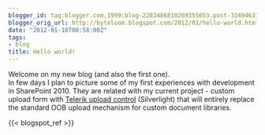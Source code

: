 ```yaml
---
blogger_id: tag:blogger.com,1999:blog-2283486810269355053.post-3249463748970185529
blogger_orig_url: http://byteloom.blogspot.com/2012/01/hello-world.html
date: "2012-01-18T00:58:00Z"
tags:
- blog
title: Hello world!
---
```


Welcome on my new blog (and also the first one).  
In few days I plan to picture some of my first experiences with development in SharePoint 2010. They are related with my current project - custom upload form with [Telerik upload control](http://www.telerik.com/help/silverlight/radupload-overview.html) (Silverlight) that will entirely replace the standard OOB upload mechanism for custom document libraries.

{{< blogspot_ref >}}
